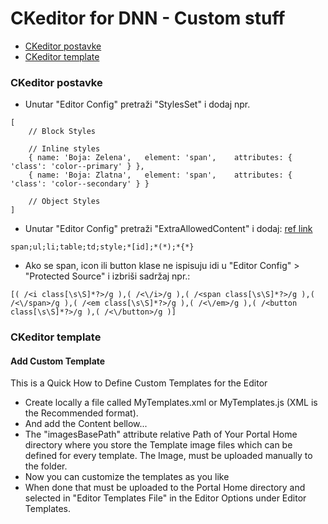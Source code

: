 # CKeditor for DNN - Custom stuff
- [CKeditor postavke](#ckeditor-postavke)
- [CKeditor template](#ckeditor-template)

### CKeditor postavke

- Unutar "Editor Config" pretraži "StylesSet" i dodaj npr.
```
[
    // Block Styles

    // Inline styles
    { name: 'Boja: Zelena',   element: 'span',    attributes: { 'class': 'color--primary' } },
    { name: 'Boja: Zlatna',   element: 'span',    attributes: { 'class': 'color--secondary' } }

    // Object Styles
]
```

- Unutar "Editor Config" pretraži "ExtraAllowedContent" i dodaj: [ref link](http://drupal.stackexchange.com/questions/90710/prevent-wysiwygckeditor-from-stripping-html-classes)
```
span;ul;li;table;td;style;*[id];*(*);*{*}
```

- Ako se span, icon ili button klase ne ispisuju idi u "Editor Config" > "Protected Source" i izbriši sadržaj npr.:
```
[( /<i class[\s\S]*?>/g ),( /<\/i>/g ),( /<span class[\s\S]*?>/g ),( /<\/span>/g ),( /<em class[\s\S]*?>/g ),( /<\/em>/g ),( /<button class[\s\S]*?>/g ),( /<\/button>/g )]
```

### CKeditor template
#### Add Custom Template

This is a Quick How to Define Custom Templates for the Editor
* Create locally a file called MyTemplates.xml or MyTemplates.js (XML is the Recommended format).
* And add the Content bellow...
* The "imagesBasePath" attribute relative Path of Your Portal Home directory where you store the Template image files which can be defined for every template. The Image, must be uploaded manually to the folder.
* Now you can customize the templates as you like
* When done that must be uploaded to the Portal Home directory and selected in "Editor Templates File" in the Editor Options under Editor Templates.
